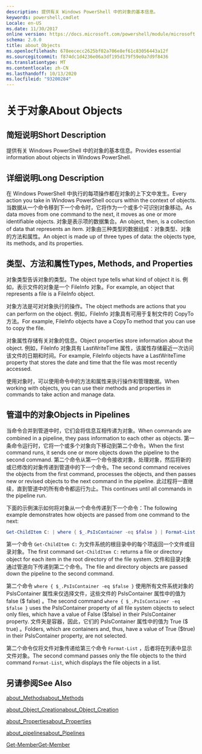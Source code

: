 ```yaml
---
description: 提供有关 Windows PowerShell 中的对象的基本信息。
keywords: powershell,cmdlet
Locale: en-US
ms.date: 11/30/2017
online version: https://docs.microsoft.com/powershell/module/microsoft.powershell.core/about/about_objects?view=powershell-5.1&WT.mc_id=ps-gethelp
schema: 2.0.0
title: about_Objects
ms.openlocfilehash: 678eececc2625bf02a706e8ef61c83056443a12f
ms.sourcegitcommit: f874dc1d4236e06a3df195d179f59e0a7d9f8436
ms.translationtype: MT
ms.contentlocale: zh-CN
ms.lasthandoff: 10/13/2020
ms.locfileid: "93200284"
---
```

# <a name="about-objects"></a><span data-ttu-id="6f149-104">关于对象</span><span class="sxs-lookup"><span data-stu-id="6f149-104">About Objects</span></span>

## <a name="short-description"></a><span data-ttu-id="6f149-105">简短说明</span><span class="sxs-lookup"><span data-stu-id="6f149-105">Short Description</span></span>

<span data-ttu-id="6f149-106">提供有关 Windows PowerShell 中的对象的基本信息。</span><span class="sxs-lookup"><span data-stu-id="6f149-106">Provides essential information about objects in Windows PowerShell.</span></span>

## <a name="long-description"></a><span data-ttu-id="6f149-107">详细说明</span><span class="sxs-lookup"><span data-stu-id="6f149-107">Long Description</span></span>

<span data-ttu-id="6f149-108">在 Windows PowerShell 中执行的每项操作都在对象的上下文中发生。</span><span class="sxs-lookup"><span data-stu-id="6f149-108">Every action you take in Windows PowerShell occurs within the context of objects.</span></span> <span data-ttu-id="6f149-109">当数据从一个命令移到下一个命令时，它将作为一个或多个可识别对象移动。</span><span class="sxs-lookup"><span data-stu-id="6f149-109">As data moves from one command to the next, it moves as one or more identifiable objects.</span></span> <span data-ttu-id="6f149-110">对象是表示项的数据集合。</span><span class="sxs-lookup"><span data-stu-id="6f149-110">An object, then, is a collection of data that represents an item.</span></span> <span data-ttu-id="6f149-111">对象由三种类型的数据组成：对象类型、对象的方法和属性。</span><span class="sxs-lookup"><span data-stu-id="6f149-111">An object is made up of three types of data: the objects type, its methods, and its properties.</span></span>

## <a name="types-methods-and-properties"></a><span data-ttu-id="6f149-112">类型、方法和属性</span><span class="sxs-lookup"><span data-stu-id="6f149-112">Types, Methods, and Properties</span></span>

<span data-ttu-id="6f149-113">对象类型告诉对象的类型。</span><span class="sxs-lookup"><span data-stu-id="6f149-113">The object type tells what kind of object it is.</span></span> <span data-ttu-id="6f149-114">例如，表示文件的对象是一个 FileInfo 对象。</span><span class="sxs-lookup"><span data-stu-id="6f149-114">For example, an object that represents a file is a FileInfo object.</span></span>

<span data-ttu-id="6f149-115">对象方法是可对对象执行的操作。</span><span class="sxs-lookup"><span data-stu-id="6f149-115">The object methods are actions that you can perform on the object.</span></span>
<span data-ttu-id="6f149-116">例如，FileInfo 对象具有可用于复制文件的 CopyTo 方法。</span><span class="sxs-lookup"><span data-stu-id="6f149-116">For example, FileInfo objects have a CopyTo method that you can use to copy the file.</span></span>

<span data-ttu-id="6f149-117">对象属性存储有关对象的信息。</span><span class="sxs-lookup"><span data-stu-id="6f149-117">Object properties store information about the object.</span></span> <span data-ttu-id="6f149-118">例如，FileInfo 对象具有 LastWriteTime 属性，该属性存储最近一次访问该文件的日期和时间。</span><span class="sxs-lookup"><span data-stu-id="6f149-118">For example, FileInfo objects have a LastWriteTime property that stores the date and time that the file was most recently accessed.</span></span>

<span data-ttu-id="6f149-119">使用对象时，可以使用命令中的方法和属性来执行操作和管理数据。</span><span class="sxs-lookup"><span data-stu-id="6f149-119">When working with objects, you can use their methods and properties in commands to take action and manage data.</span></span>

## <a name="objects-in-pipelines"></a><span data-ttu-id="6f149-120">管道中的对象</span><span class="sxs-lookup"><span data-stu-id="6f149-120">Objects in Pipelines</span></span>

<span data-ttu-id="6f149-121">当命令合并到管道中时，它们会将信息互相传递为对象。</span><span class="sxs-lookup"><span data-stu-id="6f149-121">When commands are combined in a pipeline, they pass information to each other as objects.</span></span> <span data-ttu-id="6f149-122">第一条命令运行时，它将一个或多个对象向下移动到第二个命令。</span><span class="sxs-lookup"><span data-stu-id="6f149-122">When the first command runs, it sends one or more objects down the pipeline to the second command.</span></span> <span data-ttu-id="6f149-123">第二个命令从第一个命令接收对象，处理对象，然后将新的或已修改的对象传递到管道中的下一个命令。</span><span class="sxs-lookup"><span data-stu-id="6f149-123">The second command receives the objects from the first command, processes the objects, and then passes new or revised objects to the next command in the pipeline.</span></span>
<span data-ttu-id="6f149-124">此过程将一直继续，直到管道中的所有命令都运行为止。</span><span class="sxs-lookup"><span data-stu-id="6f149-124">This continues until all commands in the pipeline run.</span></span>

<span data-ttu-id="6f149-125">下面的示例演示如何将对象从一个命令传递到下一个命令：</span><span class="sxs-lookup"><span data-stu-id="6f149-125">The following example demonstrates how objects are passed from one command to the next:</span></span>

```powershell
Get-ChildItem C: | where { $_.PsIsContainer -eq $false } | Format-List
```

<span data-ttu-id="6f149-126">第一个命令 `Get-ChildItem C:` 为文件系统的根目录中的每个项返回一个文件或目录对象。</span><span class="sxs-lookup"><span data-stu-id="6f149-126">The first command `Get-ChildItem C:` returns a file or directory object for each item in the root directory of the file system.</span></span> <span data-ttu-id="6f149-127">文件和目录对象通过管道向下传递到第二个命令。</span><span class="sxs-lookup"><span data-stu-id="6f149-127">The file and directory objects are passed down the pipeline to the second command.</span></span>

<span data-ttu-id="6f149-128">第二个命令 `where { $_.PsIsContainer -eq $false }` 使用所有文件系统对象的 PsIsContainer 属性来仅选择文件，这些文件的 PsIsContainer 属性中的值为 false (\$ false) 。</span><span class="sxs-lookup"><span data-stu-id="6f149-128">The second command `where { $_.PsIsContainer -eq $false }` uses the PsIsContainer property of all file system objects to select only files, which have a value of False (\$false) in their PsIsContainer property.</span></span> <span data-ttu-id="6f149-129">文件夹是容器，因此，它们的 PsIsContainer 属性中的值为 True (\$ true) 。</span><span class="sxs-lookup"><span data-stu-id="6f149-129">Folders, which are containers and, thus, have a value of True (\$true) in their PsIsContainer property, are not selected.</span></span>

<span data-ttu-id="6f149-130">第二个命令仅将文件对象传递给第三个命令 `Format-List` ，后者将在列表中显示文件对象。</span><span class="sxs-lookup"><span data-stu-id="6f149-130">The second command passes only the file objects to the third command `Format-List`, which displays the file objects in a list.</span></span>

## <a name="see-also"></a><span data-ttu-id="6f149-131">另请参阅</span><span class="sxs-lookup"><span data-stu-id="6f149-131">See Also</span></span>

[<span data-ttu-id="6f149-132">about_Methods</span><span class="sxs-lookup"><span data-stu-id="6f149-132">about_Methods</span></span>](about_Methods.md)

[<span data-ttu-id="6f149-133">about_Object_Creation</span><span class="sxs-lookup"><span data-stu-id="6f149-133">about_Object_Creation</span></span>](about_Object_Creation.md)

[<span data-ttu-id="6f149-134">about_Properties</span><span class="sxs-lookup"><span data-stu-id="6f149-134">about_Properties</span></span>](about_Properties.md)

[<span data-ttu-id="6f149-135">about_pipelines</span><span class="sxs-lookup"><span data-stu-id="6f149-135">about_Pipelines</span></span>](about_Pipelines.md)

[<span data-ttu-id="6f149-136">Get-Member</span><span class="sxs-lookup"><span data-stu-id="6f149-136">Get-Member</span></span>](xref:Microsoft.PowerShell.Utility.Get-Member)
